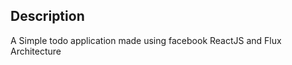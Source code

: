 Description
---------------

A Simple todo application made using facebook ReactJS and Flux Architecture

